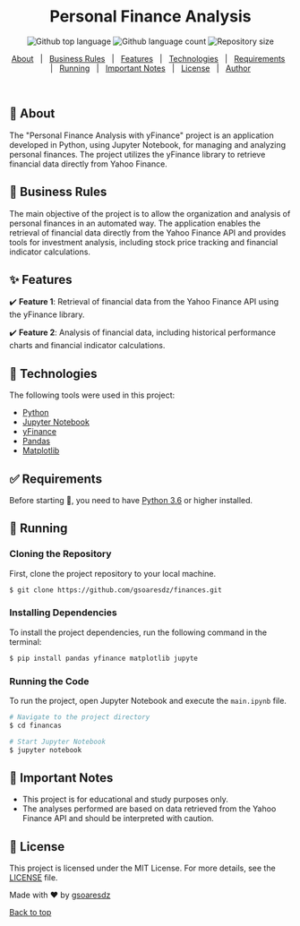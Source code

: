 <h1 align="center">Personal Finance Analysis</h1>
<p align="center">
  <img alt="Github top language" src="https://img.shields.io/github/languages/top/gsoaresdz/finances?color=56BEB8">
  <img alt="Github language count" src="https://img.shields.io/github/languages/count/gsoaresdz/finances?color=56BEB8">
  <img alt="Repository size" src="https://img.shields.io/github/repo-size/gsoaresdz/finances?color=56BEB8">
</p>
<p align="center">
  <a href="#dart-about">About</a> &#xa0; | &#xa0; 
  <a href="#memo-business-rules">Business Rules</a> &#xa0; | &#xa0;
  <a href="#sparkles-features">Features</a> &#xa0; | &#xa0;
  <a href="#rocket-technologies">Technologies</a> &#xa0; | &#xa0;
  <a href="#white_check_mark-requirements">Requirements</a> &#xa0; | &#xa0;
  <a href="#checkered_flag-running">Running</a> &#xa0; | &#xa0;
  <a href="#memo-important-notes">Important Notes</a> &#xa0; | &#xa0;
  <a href="#memo-license">License</a> &#xa0; | &#xa0;
  <a href="https://github.com/gsoaresdz" target="_blank">Author</a>
</p>
<br>

## **:dart: About**

The "Personal Finance Analysis with yFinance" project is an application developed in Python, using Jupyter Notebook, for managing and analyzing personal finances. The project utilizes the yFinance library to retrieve financial data directly from Yahoo Finance.

## **:memo: Business Rules**

The main objective of the project is to allow the organization and analysis of personal finances in an automated way. The application enables the retrieval of financial data directly from the Yahoo Finance API and provides tools for investment analysis, including stock price tracking and financial indicator calculations.

## **:sparkles: Features**

:heavy_check_mark: **Feature 1**: Retrieval of financial data from the Yahoo Finance API using the yFinance library.

:heavy_check_mark: **Feature 2**: Analysis of financial data, including historical performance charts and financial indicator calculations.

## **:rocket: Technologies**

The following tools were used in this project:

- [Python](https://www.python.org/)
- [Jupyter Notebook](https://jupyter.org/)
- [yFinance](https://pypi.org/project/yfinance/)
- [Pandas](https://pandas.pydata.org/)
- [Matplotlib](https://matplotlib.org/)

## **:white_check_mark: Requirements**

Before starting :checkered_flag:, you need to have [Python 3.6](https://www.python.org/downloads/release/python-360/) or higher installed.

## **:checkered_flag: Running**

### Cloning the Repository

First, clone the project repository to your local machine.

```bash
$ git clone https://github.com/gsoaresdz/finances.git
```
### Installing Dependencies

To install the project dependencies, run the following command in the terminal:

```bash
$ pip install pandas yfinance matplotlib jupyte
```

### Running the Code

To run the project, open Jupyter Notebook and execute the `main.ipynb` file.

```bash
# Navigate to the project directory
$ cd financas

# Start Jupyter Notebook
$ jupyter notebook
```

## **:memo: Important Notes**

- This project is for educational and study purposes only.
- The analyses performed are based on data retrieved from the Yahoo Finance API and should be interpreted with caution.

## **:memo: License**

This project is licensed under the MIT License. For more details, see the [LICENSE](LICENSE) file.

Made with :heart: by <a href="https://github.com/gsoaresdz" target="_blank">gsoaresdz</a>

<a href="#top">Back to top</a>
